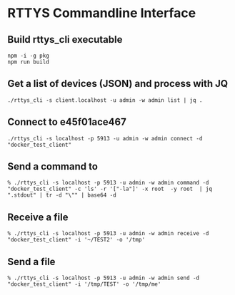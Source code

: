 # RTTYS Commandline Interface

## Build rttys_cli executable
```
npm -i -g pkg
npm run build
```

## Get a list of devices (JSON) and process with JQ
```
./rttys_cli -s client.localhost -u admin -w admin list | jq .
```

## Connect to e45f01ace467
```
./rttys_cli -s localhost -p 5913 -u admin -w admin connect -d "docker_test_client"
```

## Send a command to 
```
% ./rttys_cli -s localhost -p 5913 -u admin -w admin command -d "docker_test_client" -c 'ls' -r '["-la"]' -x root  -y root  | jq ".stdout" | tr -d "\"" | base64 -d
```


## Receive a file
```
% ./rttys_cli -s localhost -p 5913 -u admin -w admin receive -d "docker_test_client" -i '~/TEST2' -o '/tmp'
```

## Send a file
```
% ./rttys_cli -s localhost -p 5913 -u admin -w admin send -d "docker_test_client" -i '/tmp/TEST' -o '/tmp/me'
```
